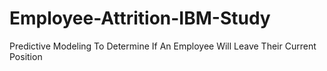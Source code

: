 # Employee-Attrition-IBM-Study
Predictive Modeling To Determine If An Employee Will Leave Their Current Position
